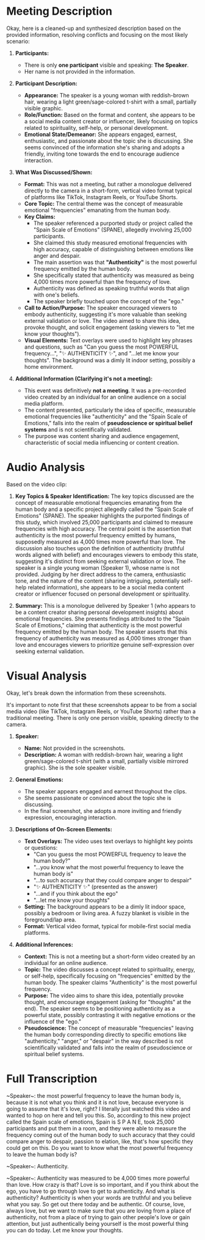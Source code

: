 # Meeting Description

Okay, here is a cleaned-up and synthesized description based on the provided information, resolving conflicts and focusing on the most likely scenario:

1.  **Participants:**
    *   There is only **one participant** visible and speaking: **The Speaker**.
    *   Her name is not provided in the information.

2.  **Participant Description:**
    *   **Appearance:** The speaker is a young woman with reddish-brown hair, wearing a light green/sage-colored t-shirt with a small, partially visible graphic.
    *   **Role/Function:** Based on the format and content, she appears to be a social media content creator or influencer, likely focusing on topics related to spirituality, self-help, or personal development.
    *   **Emotional State/Demeanor:** She appears engaged, earnest, enthusiastic, and passionate about the topic she is discussing. She seems convinced of the information she's sharing and adopts a friendly, inviting tone towards the end to encourage audience interaction.

3.  **What Was Discussed/Shown:**
    *   **Format:** This was not a meeting, but rather a monologue delivered directly to the camera in a short-form, vertical video format typical of platforms like TikTok, Instagram Reels, or YouTube Shorts.
    *   **Core Topic:** The central theme was the concept of measurable emotional "frequencies" emanating from the human body.
    *   **Key Claims:**
        *   The speaker referenced a purported study or project called the "Spain Scale of Emotions" (SPANE), allegedly involving 25,000 participants.
        *   She claimed this study measured emotional frequencies with high accuracy, capable of distinguishing between emotions like anger and despair.
        *   The main assertion was that **"Authenticity"** is the most powerful frequency emitted by the human body.
        *   She specifically stated that authenticity was measured as being 4,000 times more powerful than the frequency of love.
        *   Authenticity was defined as speaking truthful words that align with one's beliefs.
        *   The speaker briefly touched upon the concept of the "ego."
    *   **Call to Action/Purpose:** The speaker encouraged viewers to embody authenticity, suggesting it's more valuable than seeking external validation or love. The video aimed to share this idea, provoke thought, and solicit engagement (asking viewers to "let me know your thoughts").
    *   **Visual Elements:** Text overlays were used to highlight key phrases and questions, such as "Can you guess the most POWERFUL frequency...", "✨ AUTHENTICITY ✨", and "...let me know your thoughts". The background was a dimly lit indoor setting, possibly a home environment.

4.  **Additional Information (Clarifying it's not a meeting):**
    *   This event was definitively **not a meeting**. It was a pre-recorded video created by an individual for an online audience on a social media platform.
    *   The content presented, particularly the idea of specific, measurable emotional frequencies like "authenticity" and the "Spain Scale of Emotions," falls into the realm of **pseudoscience or spiritual belief systems** and is not scientifically validated.
    *   The purpose was content sharing and audience engagement, characteristic of social media influencing or content creation.


# Audio Analysis

Based on the video clip:

1.  **Key Topics & Speaker Identification:**
    The key topics discussed are the concept of measurable emotional frequencies emanating from the human body and a specific project allegedly called the "Spain Scale of Emotions" (SPANE). The speaker highlights the purported findings of this study, which involved 25,000 participants and claimed to measure frequencies with high accuracy. The central point is the assertion that authenticity is the most powerful frequency emitted by humans, supposedly measured as 4,000 times more powerful than love. The discussion also touches upon the definition of authenticity (truthful words aligned with belief) and encourages viewers to embody this state, suggesting it's distinct from seeking external validation or love. The speaker is a single young woman (Speaker 1), whose name is not provided. Judging by her direct address to the camera, enthusiastic tone, and the nature of the content (sharing intriguing, potentially self-help related information), she appears to be a social media content creator or influencer focused on personal development or spirituality.

2.  **Summary:**
    This is a monologue delivered by Speaker 1 (who appears to be a content creator sharing personal development insights) about emotional frequencies. She presents findings attributed to the "Spain Scale of Emotions," claiming that authenticity is the most powerful frequency emitted by the human body. The speaker asserts that this frequency of authenticity was measured as 4,000 times stronger than love and encourages viewers to prioritize genuine self-expression over seeking external validation.


# Visual Analysis

Okay, let's break down the information from these screenshots.

It's important to note first that these screenshots appear to be from a social media video (like TikTok, Instagram Reels, or YouTube Shorts) rather than a traditional meeting. There is only one person visible, speaking directly to the camera.

1.  **Speaker:**
    *   **Name:** Not provided in the screenshots.
    *   **Description:** A woman with reddish-brown hair, wearing a light green/sage-colored t-shirt (with a small, partially visible mirrored graphic). She is the sole speaker visible.

2.  **General Emotions:**
    *   The speaker appears engaged and earnest throughout the clips.
    *   She seems passionate or convinced about the topic she is discussing.
    *   In the final screenshot, she adopts a more inviting and friendly expression, encouraging interaction.

3.  **Descriptions of On-Screen Elements:**
    *   **Text Overlays:** The video uses text overlays to highlight key points or questions:
        *   "Can you guess the most POWERFUL frequency to leave the human body?"
        *   "...you know what the most powerful frequency to leave the human body is"
        *   "...to such accuracy that they could compare anger to despair"
        *   "✨ AUTHENTICITY ✨" (presented as the answer)
        *   "...and if you think about the ego"
        *   "...let me know your thoughts"
    *   **Setting:** The background appears to be a dimly lit indoor space, possibly a bedroom or living area. A fuzzy blanket is visible in the foreground/lap area.
    *   **Format:** Vertical video format, typical for mobile-first social media platforms.

4.  **Additional Inferences:**
    *   **Context:** This is not a meeting but a short-form video created by an individual for an online audience.
    *   **Topic:** The video discusses a concept related to spirituality, energy, or self-help, specifically focusing on "frequencies" emitted by the human body. The speaker claims "Authenticity" is the most powerful frequency.
    *   **Purpose:** The video aims to share this idea, potentially provoke thought, and encourage engagement (asking for "thoughts" at the end). The speaker seems to be positioning authenticity as a powerful state, possibly contrasting it with negative emotions or the influence of the "ego."
    *   **Pseudoscience:** The concept of measurable "frequencies" leaving the human body corresponding directly to specific emotions like "authenticity," "anger," or "despair" in the way described is not scientifically validated and falls into the realm of pseudoscience or spiritual belief systems.


# Full Transcription

~Speaker~: the most powerful frequency to leave the human body is, because it is not what you think and it is not love, because everyone is going to assume that it's love, right? I literally just watched this video and wanted to hop on here and tell you this. So, according to this new project called the Spain scale of emotions, Spain is S P A N E, took 25,000 participants and put them in a room, and they were able to measure the frequency coming out of the human body to such accuracy that they could compare anger to despair, passion to elation, like, that's how specific they could get on this. Do you want to know what the most powerful frequency to leave the human body is?

~Speaker~: Authenticity.

~Speaker~: Authenticity was measured to be 4,000 times more powerful than love. How crazy is that? Love is so important, and if you think about the ego, you have to go through love to get to authenticity. And what is authenticity? Authenticity is when your words are truthful and you believe what you say. So get out there today and be authentic. Of course, love, always love, but we want to make sure that you are loving from a place of authenticity, not from a place of trying to gain other people's love or gain attention, but just authentically being yourself is the most powerful thing you can do today. Let me know your thoughts.